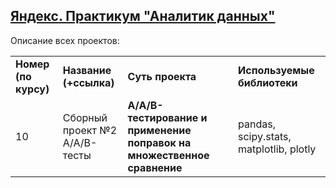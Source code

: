## <a href="https://praktikum.yandex.ru/data-analyst/" target="_blank"><b>Яндекс. Практикум "Аналитик данных"</b></a>

Описание всех проектов:
<table>
<tr>
<td><b>Номер (по курсу)</b></td>
<td><b>Название (+ссылка)</b></td>
<td><b>Суть проекта</b></td>
<td><b>Используемые библиотеки</b></td>
<tr>
<td>10</td>
<td>Сборный проект №2<br>А/А/В-тесты</td>
<td><b>А/А/В-тестирование и применение поправок на множественное сравнение</b></td>
<td>pandas, scipy.stats, matplotlib, plotly</td>
  

</table>
<br/><br/>
